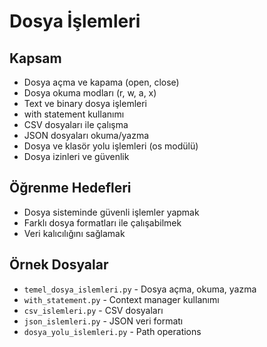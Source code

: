 # Dosya İşlemleri

## Kapsam
- Dosya açma ve kapama (open, close)
- Dosya okuma modları (r, w, a, x)
- Text ve binary dosya işlemleri
- with statement kullanımı
- CSV dosyaları ile çalışma
- JSON dosyaları okuma/yazma
- Dosya ve klasör yolu işlemleri (os modülü)
- Dosya izinleri ve güvenlik

## Öğrenme Hedefleri
- Dosya sisteminde güvenli işlemler yapmak
- Farklı dosya formatları ile çalışabilmek
- Veri kalıcılığını sağlamak

## Örnek Dosyalar
- `temel_dosya_islemleri.py` - Dosya açma, okuma, yazma
- `with_statement.py` - Context manager kullanımı
- `csv_islemleri.py` - CSV dosyaları
- `json_islemleri.py` - JSON veri formatı
- `dosya_yolu_islemleri.py` - Path operations